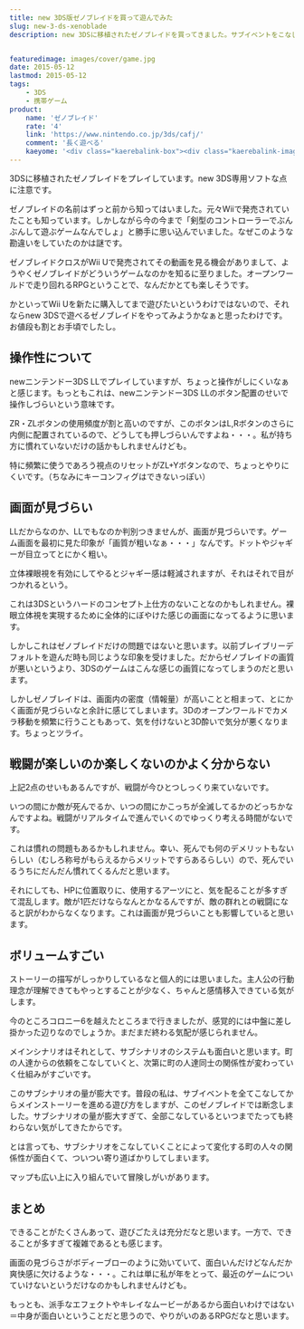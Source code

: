 ```yaml
---
title: new 3DS版ゼノブレイドを買って遊んでみた
slug: new-3-ds-xenoblade
description: new 3DSに移植されたゼノブレイドを買ってきました。サブイベントをこなしていくことで町の人々の関係性がどんどん変わっていくのが面白いです。画面が見にくいのが気になりますが、遊びごたえのあるRPGだと思います。


featuredimage: images/cover/game.jpg
date: 2015-05-12
lastmod: 2015-05-12
tags: 
    - 3DS
    - 携帯ゲーム
product:
    name: 'ゼノブレイド'
    rate: '4'
    link: 'https://www.nintendo.co.jp/3ds/cafj/'
    comment: '長く遊べる'
    kaeyome: '<div class="kaerebalink-box"><div class="kaerebalink-image"><a href="https://www.amazon.co.jp/exec/obidos/ASIN/B00SW8MT0G/illusionspace-22/ref=nosim/" rel="nofollow" target="_blank"><img src="https://ecx.images-amazon.com/images/I/61BfmMk0MDL._SL160_.jpg" style="border: none;" /></a></div><div class="kaerebalink-info"><div class="kaerebalink-name"><a href="https://www.amazon.co.jp/exec/obidos/ASIN/B00SW8MT0G/illusionspace-22/ref=nosim/" rel="nofollow" target="_blank">Newニンテンドー3DS専用 ゼノブレイド(特典無し)</a><div class="kaerebalink-powered-date">posted with <a href="https://kaereba.com" rel="nofollow" target="_blank">カエレバ</a></div></div><div class="kaerebalink-detail"> 任天堂 2015-04-02    </div><div class="kaerebalink-link1"><div class="shoplinkamazon"><a href="https://www.amazon.co.jp/gp/search?keywords=New%203DS%81%40%83%5B%83m%83u%83%8C%83C%83h&__mk_ja_JP=%83J%83%5E%83J%83i&tag=illusionspace-22" rel="nofollow" target="_blank">Amazon</a></div><div class="shoplinkrakuten"><a href="https://hb.afl.rakuten.co.jp/hgc/0e95387f.f2aef20d.0e953880.25e412bd/?pc=http%3A%2F%2Fsearch.rakuten.co.jp%2Fsearch%2Fmall%2FNew%25203DS%25E3%2580%2580%25E3%2582%25BC%25E3%2583%258E%25E3%2583%2596%25E3%2583%25AC%25E3%2582%25A4%25E3%2583%2589%2F-%2Ff.1-p.1-s.1-sf.0-st.A-v.2%3Fx%3D0%26scid%3Daf_ich_link_urltxt%26m%3Dhttp%3A%2F%2Fm.rakuten.co.jp%2F" rel="nofollow" target="_blank">楽天市場</a></div><div class="shoplinkyahoo"><a href="https://ck.jp.ap.valuecommerce.com/servlet/referral?sid=3085416&pid=882193779&vc_url=http%3A%2F%2Fsearch.shopping.yahoo.co.jp%2Fsearch%3Fp%3DNew%25203DS%25E3%2580%2580%25E3%2582%25BC%25E3%2583%258E%25E3%2583%2596%25E3%2583%25AC%25E3%2582%25A4%25E3%2583%2589" rel="nofollow"  target="_blank">Yahooショッピング<img src="https://ad.jp.ap.valuecommerce.com/servlet/gifbanner?sid=3085416&pid=882193779" height="1" width="1" border="0"></a></div></div></div><div class="booklink-footer" style="clear: left"></div></div>'
---
```


3DSに移植されたゼノブレイドをプレイしています。new 3DS専用ソフトな点に注意です。

ゼノブレイドの名前はずっと前から知ってはいました。元々Wiiで発売されていたことも知っています。しかしながら今の今まで「剣型のコントローラーでぶんぶんして遊ぶゲームなんでしょ」と勝手に思い込んでいました。なぜこのような勘違いをしていたのかは謎です。

ゼノブレイドクロスがWii Uで発売されてその動画を見る機会がありまして、ようやくゼノブレイドがどういうゲームなのかを知るに至りました。オープンワールドで走り回れるRPGということで、なんだかとても楽しそうです。

かといってWii Uを新たに購入してまで遊びたいというわけではないので、それならnew 3DSで遊べるゼノブレイドをやってみようかなぁと思ったわけです。お値段も割とお手頃でしたし。


## 操作性について


newニンテンドー3DS LLでプレイしていますが、ちょっと操作がしにくいなぁと感じます。もっともこれは、newニンテンドー3DS LLのボタン配置のせいで操作しづらいという意味です。

ZR・ZLボタンの使用頻度が割と高いのですが、このボタンはL,Rボタンのさらに内側に配置されているので、どうしても押しづらいんですよね・・・。私が持ち方に慣れていないだけの話かもしれませんけども。

特に頻繁に使うであろう視点のリセットがZL+Yボタンなので、ちょっとやりにくいです。（ちなみにキーコンフィグはできないっぽい）


## 画面が見づらい


LLだからなのか、LLでもなのか判別つきませんが、画面が見づらいです。ゲーム画面を最初に見た印象が「画質が粗いなぁ・・・」なんです。ドットやジャギーが目立ってとにかく粗い。

立体裸眼視を有効にしてやるとジャギー感は軽減されますが、それはそれで目がつかれるという。

これは3DSというハードのコンセプト上仕方のないことなのかもしれません。裸眼立体視を実現するために全体的にぼやけた感じの画面になってるように思います。

しかしこれはゼノブレイドだけの問題ではないと思います。以前ブレイブリーデフォルトを遊んだ時も同じような印象を受けました。だからゼノブレイドの画質が悪いというより、3DSのゲームはこんな感じの画質になってしまうのだと思います。

しかしゼノブレイドは、画面内の密度（情報量）が高いことと相まって、とにかく画面が見づらいなと余計に感じてしまいます。3Dのオープンワールドでカメラ移動を頻繁に行うこともあって、気を付けないと3D酔いで気分が悪くなります。ちょっとツライ。


## 戦闘が楽しいのか楽しくないのかよく分からない


上記2点のせいもあるんですが、戦闘が今ひとつしっくり来ていないです。

いつの間にか敵が死んでるか、いつの間にかこっちが全滅してるかのどっちかなんですよね。戦闘がリアルタイムで進んでいくのでゆっくり考える時間がないです。

これは慣れの問題もあるかもしれません。幸い、死んでも何のデメリットもないらしい（むしろ称号がもらえるからメリットですらあるらしい）ので、死んでいるうちにだんだん慣れてくるんだと思います。

それにしても、HPに位置取りに、使用するアーツにと、気を配ることが多すぎて混乱します。敵が1匹だけならなんとかなるんですが、敵の群れとの戦闘になると訳がわからなくなります。これは画面が見づらいことも影響していると思います。


## ボリュームすごい


ストーリーの描写がしっかりしているなと個人的には思いました。主人公の行動理念が理解できてもやっとすることが少なく、ちゃんと感情移入できている気がします。

今のところコロニー6を越えたところまで行きましたが、感覚的には中盤に差し掛かった辺りなのでしょうか。まだまだ終わる気配が感じられません。

メインシナリオはそれとして、サブシナリオのシステムも面白いと思います。町の人達からの依頼をこなしていくと、次第に町の人達同士の関係性が変わっていく仕組みがすごいです。

このサブシナリオの量が膨大です。普段の私は、サブイベントを全てこなしてからメインストーリーを進める遊び方をしますが、このゼノブレイドでは断念しました。サブシナリオの量が膨大すぎて、全部こなしているといつまでたっても終わらない気がしてきたからです。

とは言っても、サブシナリオをこなしていくことによって変化する町の人々の関係性が面白くて、ついつい寄り道ばかりしてしまいます。

マップも広い上に入り組んでいて冒険しがいがあります。


## まとめ


できることがたくさんあって、遊びごたえは充分だなと思います。一方で、できることが多すぎて複雑であるとも感じます。

画面の見づらさがボディーブローのように効いていて、面白いんだけどなんだか爽快感に欠けるような・・・。これは単に私が年をとって、最近のゲームについていけないというだけなのかもしれませんけども。

もっとも、派手なエフェクトやキレイなムービーがあるから面白いわけではない＝中身が面白いということだと思うので、やりがいのあるRPGだなと思います。


  